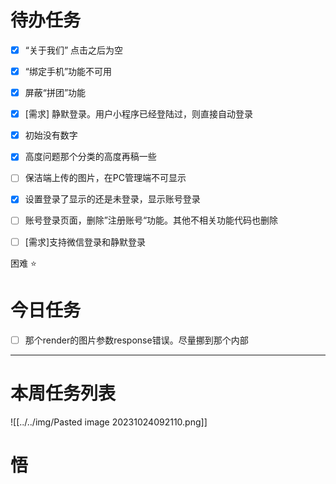 # 待办任务
- [x] “关于我们” 点击之后为空
- [x] “绑定手机”功能不可用
- [x] 屏蔽“拼团”功能
- [x] [需求] 静默登录。用户小程序已经登陆过，则直接自动登录
- [x] 初始没有数字
- [x] 高度问题那个分类的高度再稿一些

- [ ] 保洁端上传的图片，在PC管理端不可显示
- [x] 设置登录了显示的还是未登录，显示账号登录
- [ ] 账号登录页面，删除”注册账号“功能。其他不相关功能代码也删除
- [ ] [需求]支持微信登录和静默登录

困难
⭐

# 今日任务
- [ ] 那个render的图片参数response错误。尽量挪到那个内部




------
# 本周任务列表
![[../../img/Pasted image 20231024092110.png]]


# 悟
